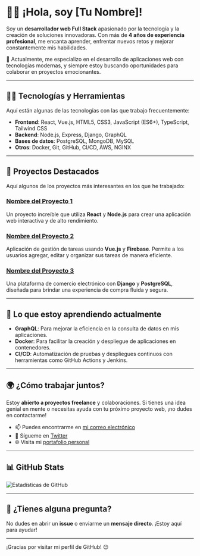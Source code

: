 # 👨‍💻 ¡Hola, soy [Tu Nombre]!

Soy un **desarrollador web Full Stack** apasionado por la tecnología y la creación de soluciones innovadoras. Con más de **4 años de experiencia profesional**, me encanta aprender, enfrentar nuevos retos y mejorar constantemente mis habilidades.

🚀 Actualmente, me especializo en el desarrollo de aplicaciones web con tecnologías modernas, y siempre estoy buscando oportunidades para colaborar en proyectos emocionantes.

---

## 🧑‍💻 Tecnologías y Herramientas

Aquí están algunas de las tecnologías con las que trabajo frecuentemente:

- **Frontend**: React, Vue.js, HTML5, CSS3, JavaScript (ES6+), TypeScript, Tailwind CSS
- **Backend**: Node.js, Express, Django, GraphQL
- **Bases de datos**: PostgreSQL, MongoDB, MySQL
- **Otros**: Docker, Git, GitHub, CI/CD, AWS, NGINX

---

## 📂 Proyectos Destacados

Aquí algunos de los proyectos más interesantes en los que he trabajado:

### [Nombre del Proyecto 1](enlace-al-proyecto)
Un proyecto increíble que utiliza **React** y **Node.js** para crear una aplicación web interactiva y de alto rendimiento.

### [Nombre del Proyecto 2](enlace-al-proyecto)
Aplicación de gestión de tareas usando **Vue.js** y **Firebase**. Permite a los usuarios agregar, editar y organizar sus tareas de manera eficiente.

### [Nombre del Proyecto 3](enlace-al-proyecto)
Una plataforma de comercio electrónico con **Django** y **PostgreSQL**, diseñada para brindar una experiencia de compra fluida y segura.

---

## 🌱 Lo que estoy aprendiendo actualmente

- **GraphQL**: Para mejorar la eficiencia en la consulta de datos en mis aplicaciones.
- **Docker**: Para facilitar la creación y despliegue de aplicaciones en contenedores.
- **CI/CD**: Automatización de pruebas y despliegues continuos con herramientas como GitHub Actions y Jenkins.

---

## 🌍 ¿Cómo trabajar juntos?

Estoy **abierto a proyectos freelance** y colaboraciones. Si tienes una idea genial en mente o necesitas ayuda con tu próximo proyecto web, ¡no dudes en contactarme!

- 📫 Puedes encontrarme en [mi correo electrónico](mailto:tu-email@dominio.com)
- 💬 Sígueme en [Twitter](https://twitter.com/tu-cuenta)
- 🌐 Visita mi [portafolio personal](https://www.tu-portafolio.com)

---

## 📊 GitHub Stats

![Estadísticas de GitHub](https://github-readme-stats.vercel.app/api?username=tu-usuario-github&show_icons=true&count_private=true&theme=radical)

---

## 💬 ¿Tienes alguna pregunta?

No dudes en abrir un **issue** o enviarme un **mensaje directo**. ¡Estoy aquí para ayudar!

---

¡Gracias por visitar mi perfil de GitHub! 😊


